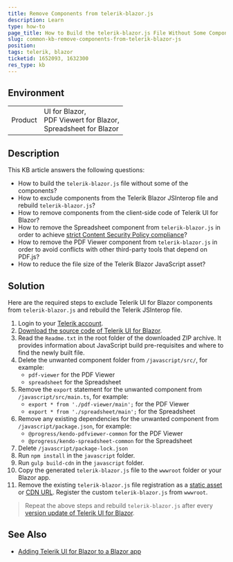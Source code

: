 ```yaml
---
title: Remove Components from telerik-blazor.js
description: Learn 
type: how-to
page_title: How to Build the telerik-blazor.js File Without Some Components
slug: common-kb-remove-components-from-telerik-blazor-js
position: 
tags: telerik, blazor
ticketid: 1652093, 1632300
res_type: kb
---
```


## Environment

<table>
    <tbody>
        <tr>
            <td>Product</td>
            <td>
                UI for Blazor, <br />
                PDF Viewert for Blazor, <br />
                Spreadsheet for Blazor
            </td>
        </tr>
    </tbody>
</table>


## Description

This KB article answers the following questions:

* How to build the `telerik-blazor.js` file without some of the components?
* How to exclude components from the Telerik Blazor JSInterop file and rebuild `telerik-blazor.js`?
* How to remove components from the client-side code of Telerik UI for Blazor?
* How to remove the Spreadsheet component from `telerik-blazor.js` in order to achieve [strict Content Security Policy compliance](slug://troubleshooting-csp)?
* How to remove the PDF Viewer component from `telerik-blazor.js` in order to avoid conflicts with other third-party tools that depend on PDF.js?
* How to reduce the file size of the Telerik Blazor JavaScript asset?


## Solution

Here are the required steps to exclude Telerik UI for Blazor components from `telerik-blazor.js` and rebuild the Telerik JSInterop file.

1. Login to your [Telerik account](https://www.telerik.com/account/).
1. [Download the source code of Telerik UI for Blazor](https://www.telerik.com/account/downloads/product-download?product=BLAZOR).
1. Read the `Readme.txt` in the root folder of the downloaded ZIP archive. It provides information about JavaScript build pre-requisites and where to find the newly built file.
1. Delete the unwanted component folder from `/javascript/src/`, for example:
    * `pdf-viewer` for the PDF Viewer
    * `spreadsheet` for the Spreadsheet
1. Remove the `export` statement for the unwanted component from `/javascript/src/main.ts`, for example:
    * `export * from './pdf-viewer/main';` for the PDF Viewer
    * `export * from './spreadsheet/main';` for the Spreadsheet
1. Remove any existing dependencies for the unwanted component from `/javascript/package.json`, for example:
    * `@progress/kendo-pdfviewer-common` for the PDF Viewer
    * `@progress/kendo-spreadsheet-common` for the Spreadsheet
1. Delete `/javascript/package-lock.json`
1. Run `npm install` in the `javascript` folder.
1. Run `gulp build-cdn` in the `javascript` folder.
1. Copy the generated `telerik-blazor.js` file to the `wwwroot` folder or your Blazor app.
1. Remove the existing `telerik-blazor.js` file registration as a [static asset](slug://getting-started/what-you-need#javascript-file) or [CDN URL](slug://common-features-cdn#javascript-urls). Register the custom `telerik-blazor.js` from `wwwroot`.

> Repeat the above steps and rebuild `telerik-blazor.js` after every [version update of Telerik UI for Blazor](slug://upgrade-tutorial).

## See Also

* [Adding Telerik UI for Blazor to a Blazor app](slug://getting-started/what-you-need)

